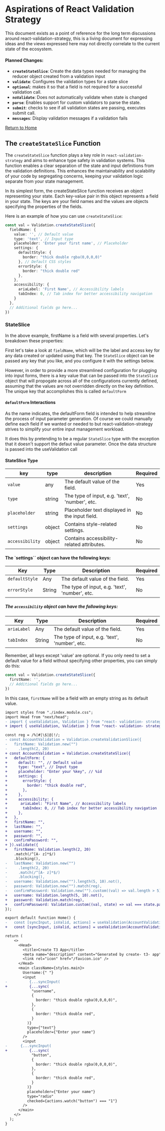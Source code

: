 # Aspirations of React Validation Strategy

This document exists as a point of reference for the long term discussions around react-validation-strategy, this is a living document for expressing ideas and the views expressed here may not directly correlate to the current state of the ecosystem.

#### Planned Changes:
- **`createStateSlice`**: Create the data types needed for managing the reducer object created from a validation input
- **`validate`**: Configures the validation types for a state slice
- **`optional`**: makes it so that a field is not required for a successful validation call.
- **`noValidate`**: Does not automatically validate when state is changed
- **`parse`**: Enables support for custom validators to parse the state.
- **`submit`**: checks to see if all validation states are passing, executes submit call.
- **`messages`**: Display validation messages if a validation fails


[Return to Home](https://github.com/codymurphyjones/react-validation-strategy/)


## The `createStateSlice` Function
The `createStateSlice` function plays a key role in `react-validation-strategy` and aims to enhance type safety in validation systems. This function enables a clear separation of the state and input definitions from the validation definitions. This enhances the maintainability and scalability of your code by segregating concerns, keeping your validation logic separate from your state management.

In its simplest form, the createStateSlice function receives an object representing your state. Each key-value pair in this object represents a field in your state. The keys are your field names and the values are objects specifying the properties of the fields.

Here is an example of how you can use `createStateSlice`:

```ts
const val = Validation.createStateSlice({
  fieldName: {
    value: '', // Default value
    type: 'text', // Input type
    placeholder: 'Enter your first name', // Placeholder
    settings: {
      defaultStyle: {
		border: "thick double rgba(0,0,0,0)"
	  }, // Default CSS styles
      errorStyle: {
		border: "thick double red"
	  },
    },
    accessibility: {
      ariaLabel: 'First Name', // Accessibility labels
      tabIndex: 0, // Tab index for better accessibility navigation
    }
  },
  // Additional fields go here...
})
```


### StateSlice

In the above example, firstName is a field with several properties. Let's breakdown these properties:

First let's take a look at `fieldName`, which will be the label and access key for any data created or updated using that key.  The `StateSlice` object can be passed any key that you like, and you configure it with the settings below.

However, in order to provide a more streamlined configuration for plugging into input forms, there is a key value that can be passed into the `StateSlice` object that will propogate across all of the configurations currently defined, assuming that the values are not overridden directly on the key definition.  The unique key that accomplishes this is called `defaultForm`

#### `defaultForm` Interactions

As the name indicates, the defaultForm field is intended to help streamline the process of input parameter generation.  Of course we could manually define each field if we wanted or needed to but react-validation-strategy strives to simplify your entire input management workload.  

It does this by pretending to be a regular `StateSlice` type with the exception that it doesn't support the defaut value parameter.  Once the data structure is passed into the useValidation call

#### StateSlice Type
| key | type | description  | Required
| ------------- | ------------- | ------------- |---------------|
| `value` | any | The default value of the field. | Yes |
| `type` | string | The type of input, e.g. 'text', 'number', etc. | No |
| `placeholder` | string | Placeholder text displayed in the input field. | No |
| `settings` | object | Contains style-related settings. | No |
| `accessibility` | object | Contains accessibility-related attributes. | No |


#### The `settings`` object can have the following keys:


Key |	Type |	Description	| Required
| ------------- | ------------- | ------------- |---------------|
| `defaultStyle`	| Any	| The default value of the field. |	Yes
| `errorStyle` | String |	The type of input, e.g. 'text', 'number', etc.|	No


#####  The `accessibility` object can have the following keys:

Key |	Type |	Description	| Required
| ------------- | ------------- | ------------- |---------------|
| `ariaLabel`	| Any	| The default value of the field. |	Yes
| `tabIndex`	| String |	The type of input, e.g. 'text', 'number', etc.|	No

Remember, all keys except 'value' are optional. If you only need to set a default value for a field without specifying other properties, you can simply do this:

```ts
const val = Validation.createStateSlice({
  firstName: '',
  // Additional fields go here...
})
```


In this case, `firstName` will be a field with an empty string as its default value.


```diff
import styles from "./index.module.css";	
import Head from "next/head";	
- import { useValidation, Validation } from "react- validation- strategy";	
+ import { useValidation, Validation } from "react- validation- strategy";

const reg = /%|#|\$|@|!/;	
- const AccountValidation = Validation.createValidationSlice({	
-   firstName: Validation.new("")	
-     .length(2, 20)	
+ const AccountValidation = Validation.createStateSlice({
+   defaultForm: {
+     default: "", // Default value
+     type: "text", // Input type
+     placeholder: "Enter your %key", // %id
+     settings: {
+       errorStyle: {
+         border: "thick double red",
+       },
+     },
+     accessibility: {
+      ariaLabel: "First Name", // Accessibility labels
+       tabIndex: 0, // Tab index for better accessibility navigation
+     },
+   },
+   firstName: "",
+   lastName: "",
+   username: "",
+   password: "",
+   confirmPassword: "",
+ }).validate({
+   firstName: Validation.length(2, 20)
	.match(/^[A- z]*$/)
    .blocking(),
-   lastName: Validation.new("")	
-     .length(2, 20)	
-     .match(/^[A- z]*$/)	
-     .blocking(),	
-   username: Validation.new("").length(5, 10).not(),	
-   password: Validation.new("").match(reg),	
-   confirmPassword: Validation.new("").custom((val) => val.length > 5)	
+   username: Validation.length(5, 10).not(),
+   password: Validation.match(reg),
+   confirmPassword: Validation.custom((val, state) => val === state.password),
});

export default function Home() {	
-   const [syncInput, isValid, actions] = useValidation(AccountValidation);
+   const [syncInput, isValid, actions] = useValidation(AccountValidation);

return (
    <>
      <Head>
        <title>Create T3 App</title>
        <meta name="description" content="Generated by create- t3- app" />
        <link rel="icon" href="/favicon.ico" />
      </Head>
      <main className={styles.main}>
        Username:{" "}
        <input
-          {...syncInput(
+          {...sync(
            "username",
            {
              border: "thick double rgba(0,0,0,0)",
            },
            {
              border: "thick double red",
            }
          )}
          type={"text"}
          placeholder={"Enter your name"}
        />
        <input
- 	   {...syncInput(
+          {...sync(
            "button",
            {
              border: "thick double rgba(0,0,0,0)",
            },
            {
              border: "thick double red",
            }
          )}
          placeholder={"Enter your name"}
          type="radio"
          checked={actions.watch("button") === "1"}
        />
      </main>
    </>
  );
}
```

<!-- 
```ts
const UserValidation = Validation.createStateSlice({
  firstName: "",
  lastName: "",
  username: "",
  displayName: "",
  password: "",
  confirmPassword: "",
  button: "",
  email: "",
}).validate({
  firstName: Validation.new("")
    .length(2, 20)
    .match(/^[A-z]*$/)
    .blocking(),
  lastName: Validation.new("")
    .length(2, 20)
    .match(/^[A-z]*$/)
    .blocking(),
  username: Validation.new("").length(5, 10).not(),
  displayName: Validation.new("").length(2, 200).includes("@").blocking(),
  password: Validation.new("").match(reg),
  confirmPassword: Validation.new("").custom((val) => val.length > 5),
  button: Validation.new(""),
  email: Validation.new("").parse(z.string().email("This must be an email")).length(2, 200).includes("@"),
});
const UserValidation = Validation.createValidationSlice({
  firstName: Validation
    .length(2, 20)
    .match(/^[A-z]*$/)
    .blocking(),
  lastName: Validation
    .length(2, 20)
    .match(/^[A-z]*$/)
    .blocking(),
  username: Validation.length(5, 10).not(),
  displayName: Validation.length(2, 200).includes("@").blocking(),
  password: Validation.match(reg),
  confirmPassword: Validation.custom((val) => val.length > 5),
  email: Validation.length(2, 200).includes("@"),
  button: Validation.new(""),
  //email: Validation.new("").parse(z.string().email("This must be an email")),
});


```

```ts

export default function UserForm() {
  const [syncInput, isValid] = useValidation(UserValidation);

  return (
    <form>
      <input
        {...syncInput(
          "firstName",
          {
            border: "thick double rgba(0,0,0,0)",
          },
          {
            border: "thick double red",
          }
        )}
      />
      <input
        {...syncInput(
          "lastName",
          {
            border: "thick double rgba(0,0,0,0)",
          },
          {
            border: "thick double red",
          }
        )}
      />
      <input
        {...syncInput(
          "email",
          {
            border: "thick double rgba(0,0,0,0)",
          },
          {
            border: "thick double red",
          }
        )}
      />
      <input
        {...syncInput(
          "password",
          {
            border: "thick double rgba(0,0,0,0)",
          },
          {
            border: "thick double red",
          }
        )}
      />
      <input
        {...syncInput(
          "age",
          {
            border: "thick double rgba(0,0,0,0)",
          },
          {
            border: "thick double red",
          }
        )}
      />

      <button
        type="submit"
        disabled={
          !isValid("firstName", true) ||
          !isValid("lastName", true) ||
          !isValid("email", true) ||
          !isValid("password", true) ||
          !isValid("age")
        }
      >
        Submit
      </button>
    </form>
  );
}
	
	```
 -->